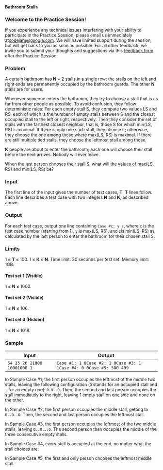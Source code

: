 #### Bathroom Stalls

### Welcome to the Practice Session!

If you experience any technical issues interfering with your ability to participate in the Practice Session, please email us immediately at[codejam@google.com](mailto:codejam@google.com). We will have limited support during the session, but will get back to you as soon as possible. For all other feedback, we invite you to submit your thoughts and suggestions via this [feedback form](https://docs.google.com/forms/d/e/1FAIpQLSfE09X8Zdotkf8FYe-YczYs2eUBZtOC1yoxObpJrQiMAo0Qqg/viewform) after the Practice Session.

### Problem

A certain bathroom has **N** + 2 stalls in a single row; the stalls on the left and right ends are permanently occupied by the bathroom guards. The other **N** stalls are for users.

Whenever someone enters the bathroom, they try to choose a stall that is as far from other people as possible. To avoid confusion, they follow deterministic rules: For each empty stall S, they compute two values LS and RS, each of which is the number of empty stalls between S and the closest occupied stall to the left or right, respectively. Then they consider the set of stalls with the farthest closest neighbor, that is, those S for which min(LS, RS) is maximal. If there is only one such stall, they choose it; otherwise, they choose the one among those where max(LS, RS) is maximal. If there are still multiple tied stalls, they choose the leftmost stall among those.

**K** people are about to enter the bathroom; each one will choose their stall before the next arrives. Nobody will ever leave.

When the last person chooses their stall S, what will the values of max(LS, RS) and min(LS, RS) be?

### Input

The first line of the input gives the number of test cases, **T**. **T** lines follow. Each line describes a test case with two integers **N** and **K**, as described above.

### Output

For each test case, output one line containing `Case #x: y z`, where `x` is the test case number (starting from 1), `y` is max(LS, RS), and `z`is min(LS, RS) as calculated by the last person to enter the bathroom for their chosen stall S.

### Limits

1 ≤ **T** ≤ 100.
1 ≤ **K** ≤ **N**.
Time limit: 30 seconds per test set.
Memory limit: 1GB.

#### Test set 1 (Visible)

1 ≤ **N** ≤ 1000.

#### Test set 2 (Visible)

1 ≤ **N** ≤ 106.

#### Test set 3 (Hidden)

1 ≤ **N** ≤ 1018.

### Sample

| Input                       | Output                                                       |
| --------------------------- | ------------------------------------------------------------ |
| `54 25 26 21000 10001000 1` | `Case #1: 1 0Case #2: 1 0Case #3: 1 1Case #4: 0 0Case #5: 500 499` |

In Sample Case #1, the first person occupies the leftmost of the middle two stalls, leaving the following configuration (`O` stands for an occupied stall and `.` for an empty one): `O.O..O`. Then, the second and last person occupies the stall immediately to the right, leaving 1 empty stall on one side and none on the other.

In Sample Case #2, the first person occupies the middle stall, getting to `O..O..O`. Then, the second and last person occupies the leftmost stall.

In Sample Case #3, the first person occupies the leftmost of the two middle stalls, leaving `O..O...O`. The second person then occupies the middle of the three consecutive empty stalls.

In Sample Case #4, every stall is occupied at the end, no matter what the stall choices are.

In Sample Case #5, the first and only person chooses the leftmost middle stall.